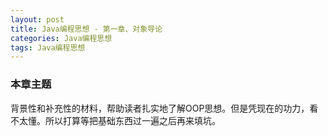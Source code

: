 ```yaml
---
layout: post
title: Java编程思想 - 第一章、对象导论
categories: Java编程思想
tags: Java编程思想
---
```


### 本章主题
背景性和补充性的材料，帮助读者扎实地了解OOP思想。但是凭现在的功力，看不太懂。所以打算等把基础东西过一遍之后再来填坑。